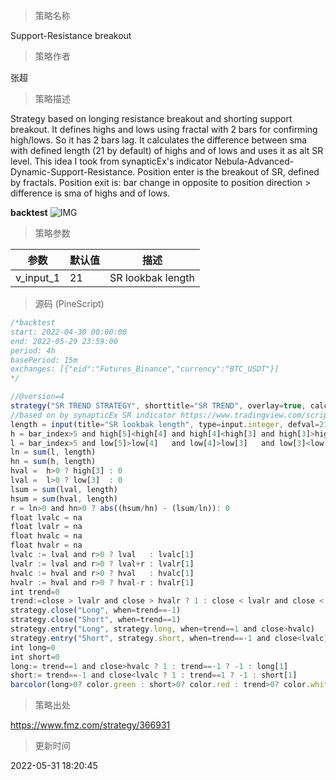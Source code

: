 
> 策略名称

Support-Resistance breakout

> 策略作者

张超

> 策略描述

Strategy based on longing resistance breakout and shorting support breakout.
It defines highs and lows using fractal with 2 bars for confirming high/lows. So it has 2 bars lag.
It calculates the difference between sma with defined length (21 by default) of highs and of lows and uses it as alt SR level. This idea I took from synapticEx's indicator Nebula-Advanced-Dynamic-Support-Resistance.
Position enter is the breakout of SR, defined by fractals.
Position exit is: bar change in opposite to position direction > difference is sma of highs and of lows.

**backtest**
 ![IMG](https://www.fmz.com/upload/asset/e46dc598125cff334f.png) 

> 策略参数



|参数|默认值|描述|
|----|----|----|
|v_input_1|21|SR lookbak length|


> 源码 (PineScript)

``` javascript
/*backtest
start: 2022-04-30 00:00:00
end: 2022-05-29 23:59:00
period: 4h
basePeriod: 15m
exchanges: [{"eid":"Futures_Binance","currency":"BTC_USDT"}]
*/

//@version=4
strategy("SR TREND STRATEGY", shorttitle="SR TREND", overlay=true, calc_on_order_fills=true)
//based on by synapticEx SR indicator https://www.tradingview.com/script/O0F675Kv-Nebula-Advanced-Dynamic-Support-Resistance/
length = input(title="SR lookbak length", type=input.integer, defval=21)
h = bar_index>5 and high[5]<high[4] and high[4]<high[3] and high[3]>high[2] and high[2]>high[1] ? 1 : 0
l = bar_index>5 and low[5]>low[4]   and low[4]>low[3]   and low[3]<low[2]   and low[2]<low[1]   ? 1 : 0
ln = sum(l, length)
hn = sum(h, length)
hval =  h>0 ? high[3] : 0
lval =  l>0 ? low[3]  : 0
lsum = sum(lval, length)
hsum = sum(hval, length)
r = ln>0 and hn>0 ? abs((hsum/hn) - (lsum/ln)): 0
float lvalc = na
float lvalr = na
float hvalc = na
float hvalr = na
lvalc := lval and r>0 ? lval   : lvalc[1]
lvalr := lval and r>0 ? lval+r : lvalr[1]
hvalc := hval and r>0 ? hval   : hvalc[1]
hvalr := hval and r>0 ? hval-r : hvalr[1]
int trend=0
trend:=close > lvalr and close > hvalr ? 1 : close < lvalr and close < hvalr ? -1 : trend[1]
strategy.close("Long", when=trend==-1)
strategy.close("Short", when=trend==1)
strategy.entry("Long", strategy.long, when=trend==1 and close>hvalc)
strategy.entry("Short", strategy.short, when=trend==-1 and close<lvalc)
int long=0
int short=0
long:= trend==1 and close>hvalc ? 1 : trend==-1 ? -1 : long[1]
short:= trend==-1 and close<lvalc ? 1 : trend==1 ? -1 : short[1]
barcolor(long>0? color.green : short>0? color.red : trend>0? color.white: trend<0 ? color.orange : color.blue)
```

> 策略出处

https://www.fmz.com/strategy/366931

> 更新时间

2022-05-31 18:20:45
